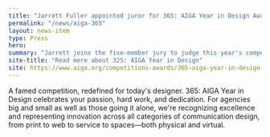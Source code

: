 ```yaml
---
title: "Jarrett Fuller appointed juror for 365: AIGA Year in Design Award"
permalink: "/news/aiga-365"
layout: news-item
type: Press
hero:
summary: "Jarrett joins the five-member jury to judge this year's competition."
site-title: "Read more about 325: AIGA Year in Design"
site: https://www.aiga.org/competitions-awards/365-aiga-year-in-design
---
```


A famed competition, redefined for today's designer. 365: AIGA Year in Design celebrates your passion, hard work, and dedication. For agencies big and small as well as those going it alone, we're recognizing excellence and representing innovation across all categories of communication design, from print to web to service to spaces—both physical and virtual.

